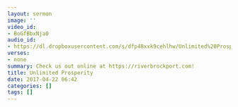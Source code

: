 ```yaml
---
layout: sermon
image: ''
video_id:
- BoGfBbxNja0
audio_id:
- https://dl.dropboxusercontent.com/s/dfp48xxk9cehlhw/Unlimited%20Prosperity.mp3?dl=0
verses:
- none
summary: Check us out online at https://riverbrockport.com!
title: Unlimited Prosperity
date: 2017-04-22 06:42
categories: []
tags: []
---
```

